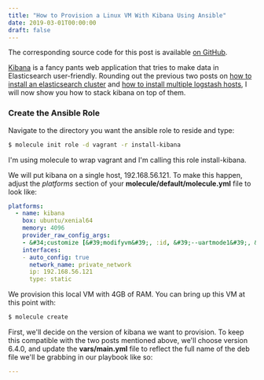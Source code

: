 ```yaml
---
title: "How to Provision a Linux VM With Kibana Using Ansible"
date: 2019-03-01T00:00:00
draft: false
---
```


The corresponding source code for this post is available [on GitHub](https://github.com/nfisher23/some-ansible-examples).

[Kibana](https://www.elastic.co/products/kibana) is a fancy pants web application that tries to make data in Elasticsearch user-friendly. Rounding out the previous two posts on [how to install an elasticsearch cluster](https://nickolasfisher.com/blog/How-to-Provision-a-Multi-Node-Elasticsearch-Cluster-Using-Ansible) and [how to install multiple logstash hosts](https://nickolasfisher.com/blog/How-to-Install-Multiple-Logstash-Hosts-Using-Ansible), I will now show you how to stack kibana on top of them.

### Create the Ansible Role

Navigate to the directory you want the ansible role to reside and type:

``` bash
$ molecule init role -d vagrant -r install-kibana
```

I&#39;m using molecule to wrap vagrant and I&#39;m calling this role install-kibana.

We will put kibana on a single host, 192.168.56.121. To make this happen, adjust the _platforms_ section of your **molecule/default/molecule.yml** file to look like:

``` yaml
platforms:
  - name: kibana
    box: ubuntu/xenial64
    memory: 4096
    provider_raw_config_args:
    - &#34;customize [&#39;modifyvm&#39;, :id, &#39;--uartmode1&#39;, &#39;disconnected&#39;]&#34;
    interfaces:
    - auto_config: true
      network_name: private_network
      ip: 192.168.56.121
      type: static

```

We provision this local VM with 4GB of RAM. You can bring up this VM at this point with:

``` bash
$ molecule create
```

First, we&#39;ll decide on the version of kibana we want to provision. To keep this compatible with the two posts mentioned above, we&#39;ll choose version 6.4.0, and update the **vars/main.yml** file to reflect the full name of the deb file we&#39;ll be grabbing in our playbook like so:

``` yaml
---
